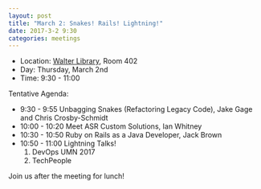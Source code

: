 ```yaml
---
layout: post
title: "March 2: Snakes! Rails! Lightning!"
date: 2017-3-2 9:30
categories: meetings
---
```


- Location: [Walter Library](http://campusmaps.umn.edu/tc/map.php?building=042), Room 402
- Day: Thursday, March 2nd
- Time: 9:30 - 11:00

Tentative Agenda:

- 9:30 - 9:55  Unbagging Snakes (Refactoring Legacy Code), Jake Gage and Chris Crosby-Schmidt
- 10:00 - 10:20 Meet ASR Custom Solutions, Ian Whitney
- 10:30 - 10:50 Ruby on Rails as a Java Developer, Jack Brown
- 10:50 - 11:00 Lightning Talks!
  1. DevOps UMN 2017
  2. TechPeople

 Join us after the meeting for lunch!
